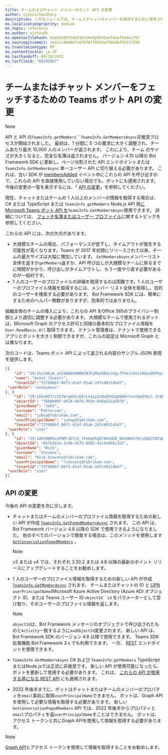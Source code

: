 ```yaml
---
title: チームおよびチャット メンバーのボット API の変更
author: ojasvichoudhary
description: このモジュールでは、チームとチャットのメンバーを取得するために使用される Bot API の今後の変更と進行中の変更について説明します
ms.localizationpriority: medium
ms.topic: reference
ms.author: ojchoudh
ms.openlocfilehash: b2e9258975de236116e5b9e33aef4aaf914ec797
ms.sourcegitcommit: 3aaccc48906fc6f6fbf79916af5664bf55537250
ms.translationtype: MT
ms.contentlocale: ja-JP
ms.lasthandoff: 09/30/2022
ms.locfileid: "68295957"
---
```

# <a name="teams-bot-api-changes-to-fetch-team-or-chat-members"></a>チームまたはチャット メンバーをフェッチするための Teams ボット API の変更

>[!NOTE]
> API と API の`TeamsInfo.getMembers``TeamsInfo.GetMembersAsync`非推奨プロセスが開始されました。 最初は、1 分間に 5 つの要求に大きく調整され、チームあたり最大 10,000 人のメンバーが返されます。 これにより、チーム のサイズが大きくなると、完全な名簿は返されません。
> バージョン 4.10 以降の Bot Framework SDK に更新し、ページ分割された API エンドポイントまたは `TeamsInfo.GetMemberAsync` 単一ユーザー API に切り替える必要があります。 これは、古い SDK が [membersAdded](../bots/how-to/conversations/subscribe-to-conversation-events.md#members-added) イベント中にこれらの API を呼び出すので、これらの API を直接使用していない場合でも、ボットにも適用されます。 今後の変更の一覧を表示するには、「 [API の変更](team-chat-member-api-changes.md#api-changes)」を参照してください。

現在、チャットまたはチームの 1 人以上のメンバーの情報を取得する場合は、C# または TypeScript または `TeamsInfo.getMembers` Node.js API 用[に Microsoft Teams ボット API を](/microsoftteams/platform/bots/how-to/get-teams-context?tabs=dotnet#fetch-the-roster-or-user-profile)`TeamsInfo.GetMembersAsync`使用できます。 詳細については、 [フェッチ名簿またはユーザー プロファイル](../bots/how-to/get-teams-context.md#fetch-the-roster-or-user-profile)に関するトピックを参照してください。

これらの API には、次の欠点があります。

* 大規模なチームの場合、パフォーマンスが低下し、タイムアウトが発生する可能性が高くなります。Teams が 2017 年初頭にリリースされて以来、チームの最大サイズは大幅に増加しています。 `GetMembersAsync`メンバーリスト全体を返すか`getMembers`返すか、API 呼び出しが大規模なチームに戻るまでに時間がかかり、呼び出しがタイムアウトし、もう一度やり直す必要があるのが一般的です。
* 1 人のユーザーのプロファイルの詳細を取得するのは困難です。1 人のユーザーのプロファイル情報を取得するには、メンバー リスト全体を取得し、目的のユーザーを検索する必要があります。 Bot Framework SDK には、簡単にするためのヘルパー関数がありますが、効率的ではありません。

組織全体のチームの導入により、これらの API をOffice 365のプライバシー制御とより適切に調整する必要があります。 大規模なチームで使用されるボットは、Microsoft Graph のアクセス許可と同様の基本的なプロファイル情報を `User.ReadBasic.All` 取得できます。 テナント管理者は、テナントで使用できるアプリとボットを大きく制御できますが、これらの設定は Microsoft Graph とは異なります。

次のコードは、Teams ボット API によって返される内容のサンプル JSON 表現を提供します。

```json
[{
    "id": "29:1GcS4EyB_oSI8A88XmWBN7NJFyMqe3QGnJdgLfFGkJnVelzRGos0bPbpsfJjcbAD22bmKc4GMbrY2g4JDrrA8vM06X1-cHHle4zOE6U4ttcc",
    "name": "Anon1 (Guest)",
    "tenantId":"72f988bf-86f1-41af-91ab-2d7cd011db47",
 "userRole": "anonymous"
}, {
    "id": "29:1bSnHZ7Js2STWrgk6ScEErLk1Lp2zQuD5H2qQ960rtvstKp8tKLl-3r8b6DoW0QxZimuTxk_kupZ1DBMpvIQQUAZL-PNj0EORDvRZXy8kvWk",
    "objectId": "76b0b09f-d410-48fd-993e-84da521a597b",
    "givenName": "John",
    "surname": "Patterson",
    "email": "johnp@fabrikam.com",
    "userPrincipalName": "johnp@fabrikam.com",
    "tenantId":"72f988bf-86f1-41af-91ab-2d7cd011db47",
 "userRole": "user"
}, {
    "id": "29:1URzNQM1x1PNMr1D7L5_lFe6qF6gEfAbkdG8_BUxOW2mTKryQqEZtBTqDt10-MghkzjYDuUj4KG6nvg5lFAyjOLiGJ4jzhb99WrnI7XKriCs",
    "objectId": "6b7b3b2a-2c4b-4175-8582-41c9e685c1b5",
    "givenName": "Rick",
    "surname": "Stevens",
    "email": "Rick.Stevens@fabrikam.com",
    "userPrincipalName": "rstevens@fabrikam.com",
    "tenantId":"72f988bf-86f1-41af-91ab-2d7cd011db47",
 "userRole": "user"
}]
```

## <a name="api-changes"></a>API の変更

今後の API の変更を次に示します。

* チャットまたはチームのメンバーのプロファイル情報を取得するための新しい API が作成 [`TeamsInfo.GetPagedMembersAsync`](/microsoftteams/platform/bots/how-to/get-teams-context?tabs=dotnet#fetch-the-roster-or-user-profile) されます。 この API は、Bot Framework バージョン 4.8 以降の SDK で使用できるようになりました。 他のすべてのバージョンで開発する場合は、このメソッドを使用します [`GetConversationPagedMembers`](/dotnet/api/microsoft.bot.connector.conversationsextensions.getconversationpagedmembersasync?view=botbuilder-dotnet-stable&preserve-view=true) 。

    > [!NOTE]
    > v3 または v4 では、それぞれ 3.30.2 または 4.8 以降の最新のポイント リリースにアップグレードすることをお勧めします。

* 1 人のユーザーのプロファイル情報を取得するための新しい API が作成 [`TeamsInfo.GetMemberAsync`](/microsoftteams/platform/bots/how-to/get-teams-context?tabs=dotnet#get-single-member-details) されます。 チームまたはチャットの ID と [UPN](/windows/win32/ad/naming-properties#userprincipalname) `userPrincipalName`(Microsoft Azure Active Directory (Azure AD) オブジェクト ID、または Teams ユーザー ID `objectId``id` をパラメーターとして受け取り、そのユーザーのプロファイル情報を返します。

    > [!NOTE]
    > `objectId`は、Bot Framework メッセージのオブジェクトで呼び出されたものと`Activity`一致するように`aadObjectId`変更されます。 新しい API は、Bot Framework SDK のバージョン 4.8 以降で使用できます。 Teams SDK 拡張機能 Bot Framework 3.x でも利用できます。 一方、 [REST](/microsoftteams/platform/bots/how-to/get-teams-context?tabs=json#get-single-member-details) エンドポイントを使用できます。

* `TeamsInfo.GetMembersAsync` C# および `TeamsInfo.getMembers` TypeScript またはNode.jsでは正式に非推奨です。 新しい API が使用可能になったら、ボットを更新して使用する必要があります。 これは、 [これらの API が使用する基になる REST API](/microsoftteams/platform/bots/how-to/get-teams-context?tabs=json#tabpanel_CeZOj-G++Q_json) にも適用されます。
* 2022 年後半までに、ボットはチャットまたはチームのメンバーのプロパティを`email`事前に取得`userPrincipalName`できません。 ボットは、Graph API を使用して必要な情報を取得する必要があります。 新しい `GetConversationPagedMembers` API では、2022 年後半からプロパティと`email`プロパティを返`userPrincipalName`すことはできません。 ボットは、アクセス トークンと共にGraph APIを使用して情報を取得する必要があります。

> [!NOTE]
>
> [Graph API](/microsoftteams/platform/resources/team-chat-member-api-changes#api-changes)とアクセス トークンを使用して情報を取得することをお勧めします。
